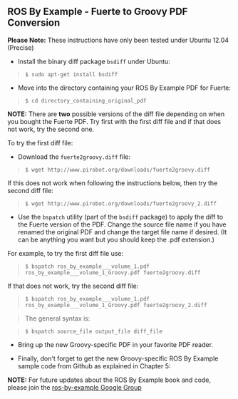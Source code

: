 ## ROS By Example - Fuerte to Groovy PDF Conversion ##

**Please Note:** These instructions have only been tested under Ubuntu 12.04 (Precise)

  * Install the binary diff package `bsdiff` under Ubuntu:

> `$ sudo apt-get install bsdiff`

  * Move into the directory containing your ROS By Example PDF for Fuerte:

> `$ cd directory_containing_original_pdf`

**NOTE:**  There are **two** possible versions of the diff file depending on when you bought the Fuerte PDF.  Try first with the first diff file and if that does not work, try the second one.

To try the first diff file:

  * Download the `fuerte2groovy.diff` file:

> `$ wget http://www.pirobot.org/downloads/fuerte2groovy.diff`

If this does not work when following the instructions below, then try the second diff file:

> `$ wget http://www.pirobot.org/downloads/fuerte2groovy_2.diff`


  * Use the `bspatch` utility (part of the `bsdiff` package) to apply the diff to the Fuerte version of the PDF.  Change the source file name if you have renamed the original PDF and change the target file name if desired. (It can be anything you want but you should keep the .pdf extension.)

For example, to try the first diff file use:

> `$ bspatch ros_by_example___volume_1.pdf ros_by_example___volume_1_Groovy.pdf fuerte2groovy.diff`

If that does not work, try the second diff file:

> `$ bspatch ros_by_example___volume_1.pdf ros_by_example___volume_1_Groovy.pdf fuerte2groovy_2.diff`

> The general syntax is:

> `$ bspatch source_file output_file diff_file`

  * Bring up the new Groovy-specific PDF in your favorite PDF reader.

  * Finally, don't forget to get the new Groovy-specific ROS By Example sample code from Github as explained in Chapter 5:

**NOTE:** For future updates about the ROS By Example book and code, please join the [ros-by-example Google Group](https://groups.google.com/forum/#%21forum/ros-by-example)
